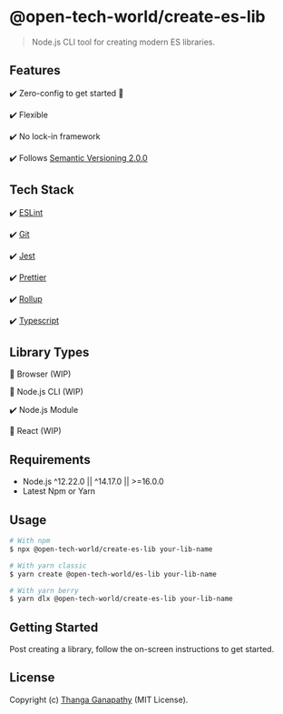 # @open-tech-world/create-es-lib

> Node.js CLI tool for creating modern ES libraries.

## Features

✔️ Zero-config to get started 🚀

✔️ Flexible

✔️ No lock-in framework

✔️ Follows [Semantic Versioning 2.0.0](https://semver.org/)

## Tech Stack

✔️ [ESLint](https://eslint.org/)

✔️ [Git](https://git-scm.com/)

✔️ [Jest](https://jestjs.io/)

✔️ [Prettier](https://prettier.io/)

✔️ [Rollup](https://rollupjs.org/guide/en/)

✔️ [Typescript](https://www.typescriptlang.org/)

## Library Types

🚧 Browser (WIP)

🚧 Node.js CLI (WIP)

✔️ Node.js Module

🚧 React (WIP)

## Requirements

- Node.js ^12.22.0 || ^14.17.0 || >=16.0.0
- Latest Npm or Yarn

## Usage

```bash
# With npm
$ npx @open-tech-world/create-es-lib your-lib-name

# With yarn classic
$ yarn create @open-tech-world/es-lib your-lib-name

# With yarn berry
$ yarn dlx @open-tech-world/create-es-lib your-lib-name
```

## Getting Started

Post creating a library, follow the on-screen instructions to get started.

## License

Copyright (c) [Thanga Ganapathy](https://github.com/Thanga-Ganapathy) (MIT License).
